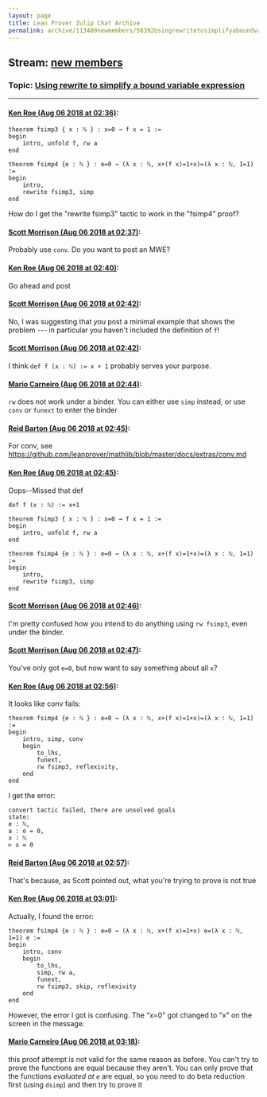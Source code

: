 ```yaml
---
layout: page
title: Lean Prover Zulip Chat Archive 
permalink: archive/113489newmembers/56392Usingrewritetosimplifyaboundvariableexpression.html
---
```


## Stream: [new members](index.html)
### Topic: [Using rewrite to simplify a bound variable expression](56392Usingrewritetosimplifyaboundvariableexpression.html)

---

#### [Ken Roe (Aug 06 2018 at 02:36)](https://leanprover.zulipchat.com/#narrow/stream/113489-new%20members/topic/Using%20rewrite%20to%20simplify%20a%20bound%20variable%20expression/near/130950190):
```lean
theorem fsimp3 { x : ℕ } : x=0 → f x = 1 :=
begin
    intro, unfold f, rw a
end

theorem fsimp4 {e : ℕ } : e=0 → (λ x : ℕ, x+(f x)=1+x)=(λ x : ℕ, 1=1) :=
begin
    intro,
    rewrite fsimp3, simp
end
```
How do I get the "rewrite fsimp3" tactic to work in the "fsimp4" proof?

#### [Scott Morrison (Aug 06 2018 at 02:37)](https://leanprover.zulipchat.com/#narrow/stream/113489-new%20members/topic/Using%20rewrite%20to%20simplify%20a%20bound%20variable%20expression/near/130950208):
Probably use `conv`. Do you want to post an MWE?

#### [Ken Roe (Aug 06 2018 at 02:40)](https://leanprover.zulipchat.com/#narrow/stream/113489-new%20members/topic/Using%20rewrite%20to%20simplify%20a%20bound%20variable%20expression/near/130950318):
Go ahead and post

#### [Scott Morrison (Aug 06 2018 at 02:42)](https://leanprover.zulipchat.com/#narrow/stream/113489-new%20members/topic/Using%20rewrite%20to%20simplify%20a%20bound%20variable%20expression/near/130950372):
No, I was suggesting that _you_ post a minimal example that shows the problem --- in particular you haven't included the definition of `f`!

#### [Scott Morrison (Aug 06 2018 at 02:42)](https://leanprover.zulipchat.com/#narrow/stream/113489-new%20members/topic/Using%20rewrite%20to%20simplify%20a%20bound%20variable%20expression/near/130950374):
I think `def f (x : ℕ) := x + 1` probably serves your purpose.

#### [Mario Carneiro (Aug 06 2018 at 02:44)](https://leanprover.zulipchat.com/#narrow/stream/113489-new%20members/topic/Using%20rewrite%20to%20simplify%20a%20bound%20variable%20expression/near/130950425):
`rw` does not work under a binder. You can either use `simp` instead, or use `conv` or `funext` to enter the binder

#### [Reid Barton (Aug 06 2018 at 02:45)](https://leanprover.zulipchat.com/#narrow/stream/113489-new%20members/topic/Using%20rewrite%20to%20simplify%20a%20bound%20variable%20expression/near/130950432):
For conv, see https://github.com/leanprover/mathlib/blob/master/docs/extras/conv.md

#### [Ken Roe (Aug 06 2018 at 02:45)](https://leanprover.zulipchat.com/#narrow/stream/113489-new%20members/topic/Using%20rewrite%20to%20simplify%20a%20bound%20variable%20expression/near/130950433):
Oops--Missed that def
```lean
def f (x : ℕ) := x+1

theorem fsimp3 { x : ℕ } : x=0 → f x = 1 :=
begin
    intro, unfold f, rw a
end

theorem fsimp4 {e : ℕ } : e=0 → (λ x : ℕ, x+(f x)=1+x)=(λ x : ℕ, 1=1) :=
begin
    intro,
    rewrite fsimp3, simp
end
```

#### [Scott Morrison (Aug 06 2018 at 02:46)](https://leanprover.zulipchat.com/#narrow/stream/113489-new%20members/topic/Using%20rewrite%20to%20simplify%20a%20bound%20variable%20expression/near/130950482):
I'm pretty confused how you intend to do anything using `rw fsimp3`, even under the binder.

#### [Scott Morrison (Aug 06 2018 at 02:47)](https://leanprover.zulipchat.com/#narrow/stream/113489-new%20members/topic/Using%20rewrite%20to%20simplify%20a%20bound%20variable%20expression/near/130950491):
You've only got `e=0`, but now want to say something about all `x`?

#### [Ken Roe (Aug 06 2018 at 02:56)](https://leanprover.zulipchat.com/#narrow/stream/113489-new%20members/topic/Using%20rewrite%20to%20simplify%20a%20bound%20variable%20expression/near/130950780):
It looks like conv fails:
```lean
theorem fsimp4 {e : ℕ } : e=0 → (λ x : ℕ, x+(f x)=1+x)=(λ x : ℕ, 1=1) :=
begin
    intro, simp, conv
    begin
        to_lhs,
        funext,
        rw fsimp3, reflexivity,
    end
end
```
I get the error:
```lean
convert tactic failed, there are unsolved goals
state:
e : ℕ,
a : e = 0,
x : ℕ
⊢ x = 0
```

#### [Reid Barton (Aug 06 2018 at 02:57)](https://leanprover.zulipchat.com/#narrow/stream/113489-new%20members/topic/Using%20rewrite%20to%20simplify%20a%20bound%20variable%20expression/near/130950786):
That's because, as Scott pointed out, what you're trying to prove is not true

#### [Ken Roe (Aug 06 2018 at 03:01)](https://leanprover.zulipchat.com/#narrow/stream/113489-new%20members/topic/Using%20rewrite%20to%20simplify%20a%20bound%20variable%20expression/near/130950908):
Actually, I found the error:
```lean
theorem fsimp4 {e : ℕ } : e=0 → (λ x : ℕ, x+(f x)=1+x) e=(λ x : ℕ, 1=1) e :=
begin
    intro, conv
    begin
        to_lhs,
        simp, rw a,
        funext,
        rw fsimp3, skip, reflexivity
    end
end
```
However, the error I got is confusing.  The "x=0" got changed to "x" on the screen in the message.

#### [Mario Carneiro (Aug 06 2018 at 03:18)](https://leanprover.zulipchat.com/#narrow/stream/113489-new%20members/topic/Using%20rewrite%20to%20simplify%20a%20bound%20variable%20expression/near/130951440):
this proof attempt is not valid for the same reason as before. You can't try to prove the functions are equal because they aren't. You can only prove that the functions *evaluated at `e`* are equal, so you need to do beta reduction first (using `dsimp`) and then try to prove it


